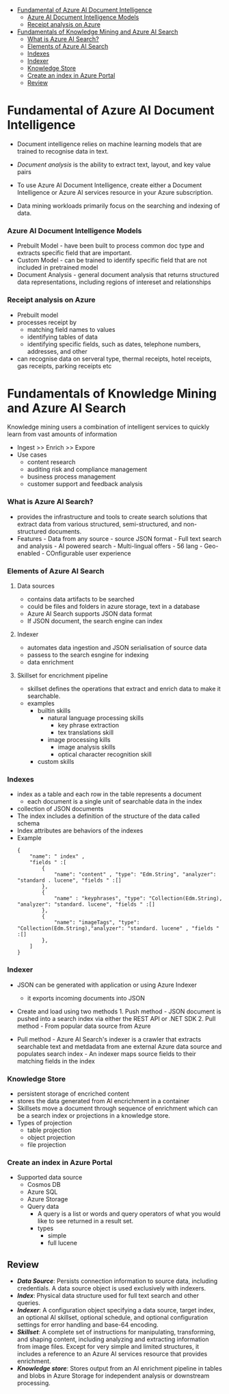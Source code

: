 - [Fundamental of Azure AI Document Intelligence](#fundamental-of-azure-ai-document-intelligence)
    - [Azure AI Document Intelligence Models](#azure-ai-document-intelligence-models)
    - [Receipt analysis on Azure](#receipt-analysis-on-azure)
- [Fundamentals of Knowledge Mining and Azure AI Search](#fundamentals-of-knowledge-mining-and-azure-ai-search)
    - [What is Azure AI Search?](#what-is-azure-ai-search)
    - [Elements of Azure AI Search](#elements-of-azure-ai-search)
    - [Indexes](#indexes)
    - [Indexer](#indexer)
    - [Knowledge Store](#knowledge-store)
    - [Create an index in Azure Portal](#create-an-index-in-azure-portal)
  - [Review](#review)


# Fundamental of Azure AI Document Intelligence

- Document intelligence relies on machine learning models that are trained to recognise data in text.
- _Document analysis_ is the ability to extract text, layout, and key value pairs
- To use Azure AI Document Intelligence, create either a Document Intelligence or Azure AI services resource in your Azure subscription.
  
- Data mining workloads primarily focus on the searching and indexing of data. 
  
### Azure AI Document Intelligence Models

- Prebuilt Model - have been built to process common doc type and extracts specific field that are important.
- Custom Model - can be trained to identify specific field that are not included in pretrained model
- Document Analysis - general document analysis that returns structured data representations, including regions of intereset and relationships

### Receipt analysis on Azure
- Prebuilt model
- processes receipt by
    - matching field names to values
    - identifying tables of data
    - identifying specific fields, such as dates, telephone numbers, addresses, and other
- can recognise data on serveral type, thermal receipts, hotel receipts, gas receipts, parking receipts etc


# Fundamentals of Knowledge Mining and Azure AI Search
Knowledge mining users a combination of intelligent services to quickly learn from vast amounts of information
  - Ingest >> Enrich >> Expore
  - Use cases
      - content research
      - auditing risk and compliance management
      - business process management
      - customer support and feedback analysis

### What is Azure AI Search?
- provides the infrastructure and tools to create search solutions that extract data from various structured, semi-structured, and non-structured documents.
- Features
      - Data from any source - source JSON format
      - Full text search and analysis
      - AI powered search
      - Multi-lingual offers - 56 lang
      - Geo-enabled
      - COnfigurable user experience

### Elements of Azure AI Search

1. Data sources
      -    contains data artifacts to be searched
      -    could be files and folders in azure storage, text in a database
      -    Azure AI Search supports JSON data format
      -    If JSON document, the search engine can index
2. Indexer
      -    automates data ingestion and JSON serialisation of source data
      -    passess to the search esngine for indexing
      -    data enrichment 

3. Skillset for encrichment pipeline
      -   skillset defines the operations that extract and enrich data to make it searchable.
      -    examples
           - builtin skills
               - natural language processing skills
                   - key phrase extraction
                   - tex translations skill
               - image processing kills
                 - image analysis skills
                 - optical character recognition skill
           - custom skills
  
### Indexes
   - index as a table and each row in the table represents a document
     - each document is a single unit of searchable data in the index
   - collection of JSON documents
   - The index includes a definition of the structure of the data called schema
   - Index attributes are behaviors of the indexes
   - Example
        ```
        {
            "name": " index" ,
            "fields " :[
                {
                    "name": "content" , "type": "Edm.String", "analyzer": "standard . lucene", "fields " :[]
                },
                {
                    "name" : "keyphrases", "type": "Collection(Edm.String), "analyzer": "standard. lucene", "fields " :[]
                },
                {
                    "name": "imageTags", "type": "Collection(Edm.String),"analyzer": "standard. lucene" , "fields " :[]
                },
            ]
        }

### Indexer
   - JSON can be generated with application or using Azure Indexer
     - it exports incoming documents into JSON
   - Create and load using two methods
         1.    Push method - JSON document is pushed into a search index via either the REST API or .NET SDK
         2.    Pull method - From popular data source from Azure
   
   - Pull method
         - Azure AI Search's indexer is a crawler that extracts searchable text and metdadata from ane external Azure data source and populates search index
         - An indexer maps source fields to their matching fields in the index


### Knowledge Store
   - persistent storage of encriched content
   - stores the data generated from AI encrichment in a container
   - Skillsets move a document through sequence of enrichment which can be a search index or projections in a knowledge store.
   - Types of projection
       - table projection
       - object projection
       - file projection

### Create an index in Azure Portal
   - Supported data source
       - Cosmos DB
       - Azure SQL
       - Azure Storage
     - Query data
       - A query is a list or words and query operators of what you would like to see returned in a result set.
       - types
           - simple
           - full lucene


## Review

   - _**Data Source**_: Persists connection information to source data, including credentials. A data source object is used exclusively with indexers.
   - _**Index**_: Physical data structure used for full text search and other queries.
   - _**Indexer**_: A configuration object specifying a data source, target index, an optional AI skillset, optional schedule, and optional configuration settings for error handling and base-64 encoding.
   - _**Skillset**_: A complete set of instructions for manipulating, transforming, and shaping content, including analyzing and extracting information from image files. Except for very simple and limited structures, it includes a reference to an Azure AI services resource that provides enrichment.
   - _**Knowledge store**_: Stores output from an AI enrichment pipeline in tables and blobs in Azure Storage for independent analysis or downstream processing.